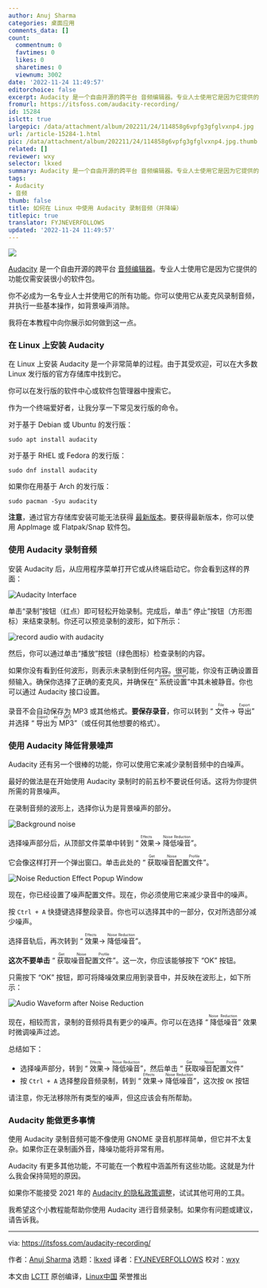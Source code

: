 ```yaml
---
author: Anuj Sharma
categories: 桌面应用
comments_data: []
count:
  commentnum: 0
  favtimes: 0
  likes: 0
  sharetimes: 0
  viewnum: 3002
date: '2022-11-24 11:49:57'
editorchoice: false
excerpt: Audacity 是一个自由开源的跨平台 音频编辑器。专业人士使用它是因为它提供的功能仅需安装很小的软件包。
fromurl: https://itsfoss.com/audacity-recording/
id: 15284
islctt: true
largepic: /data/attachment/album/202211/24/114858g6vpfg3gfglvxnp4.jpg
url: /article-15284-1.html
pic: /data/attachment/album/202211/24/114858g6vpfg3gfglvxnp4.jpg.thumb.jpg
related: []
reviewer: wxy
selector: lkxed
summary: Audacity 是一个自由开源的跨平台 音频编辑器。专业人士使用它是因为它提供的功能仅需安装很小的软件包。
tags:
- Audacity
- 音频
thumb: false
title: 如何在 Linux 中使用 Audacity 录制音频（并降噪）
titlepic: true
translator: FYJNEVERFOLLOWS
updated: '2022-11-24 11:49:57'
---
```


![](/data/attachment/album/202211/24/114858g6vpfg3gfglvxnp4.jpg)


[Audacity](https://github.com/audacity/audacity) 是一个自由开源的跨平台 [音频编辑器](https://itsfoss.com/best-audio-editors-linux/)。专业人士使用它是因为它提供的功能仅需安装很小的软件包。


你不必成为一名专业人士并使用它的所有功能。你可以使用它从麦克风录制音频，并执行一些基本操作，如背景噪声消除。


我将在本教程中向你展示如何做到这一点。


### 在 Linux 上安装 Audacity


在 Linux 上安装 Audacity 是一个非常简单的过程。由于其受欢迎，可以在大多数 Linux 发行版的官方存储库中找到它。


你可以在发行版的软件中心或软件包管理器中搜索它。


作为一个终端爱好者，让我分享一下常见发行版的命令。


对于基于 Debian 或 Ubuntu 的发行版：



```
sudo apt install audacity

```

对于基于 RHEL 或 Fedora 的发行版：



```
sudo dnf install audacity

```

如果你在用基于 Arch 的发行版：



```
sudo pacman -Syu audacity

```

**注意**，通过官方存储库安装可能无法获得 [最新版本](https://github.com/audacity/audacity/releases)。要获得最新版本，你可以使用 AppImage 或 Flatpak/Snap 软件包。


### 使用 Audacity 录制音频


安装 Audacity 后，从应用程序菜单打开它或从终端启动它。你会看到这样的界面：


![Audacity Interface](/data/attachment/album/202211/24/114957bc79kqqqwwaazmew.png)


单击“录制”按钮（红点）即可轻松开始录制。完成后，单击“ 停止”按钮（方形图标）来结束录制。你还可以预览录制的波形，如下所示：


![record audio with audacity](/data/attachment/album/202211/24/114957xe8fexufrl8hh56o.png)


然后，你可以通过单击“播放”按钮（绿色图标）检查录制的内容。


如果你没有看到任何波形，则表示未录制到任何内容。很可能，你没有正确设置音频输入。确保你选择了正确的麦克风，并确保在“<ruby> 系统设置 <rt>  system settings </rt></ruby>”中其未被静音。你也可以通过 Audacity 接口设置。


录音不会自动保存为 MP3 或其他格式。**要保存录音**，你可以转到 “<ruby> 文件 <rt>  File </rt></ruby> → <ruby> 导出 <rt>  Export </rt></ruby>” 并选择 “<ruby> 导出为 MP3 <rt>  Export as MP3 </rt></ruby>”（或任何其他想要的格式）。


### 使用 Audacity 降低背景噪声


Audacity 还有另一个很棒的功能，你可以使用它来减少录制音频中的白噪声。


最好的做法是在开始使用 Audacity 录制时的前五秒不要说任何话。这将为你提供所需的背景噪声。


在录制音频的波形上，选择你认为是背景噪声的部分。


![Background noise](/data/attachment/album/202211/24/114958t5q2h191s9eq2oqd.png)


选择噪声部分后，从顶部文件菜单中转到 “<ruby> 效果 <rt>  Effects </rt></ruby> → <ruby> 降低噪音 <rt>  Noise Reduction </rt></ruby>”。


它会像这样打开一个弹出窗口。单击此处的 “<ruby> 获取噪音配置文件 <rt>  Get Noise Profile </rt></ruby>”。


![Noise Reduction Effect Popup Window](/data/attachment/album/202211/24/114958hcqhoohbjno0hpbn.png)


现在，你已经设置了噪声配置文件。现在，你必须使用它来减少录音中的噪声。


按 `Ctrl + A` 快捷键选择整段录音。你也可以选择其中的一部分，仅对所选部分减少噪声。


选择音轨后，再次转到 “<ruby> 效果 <rt>  Effects </rt></ruby> → <ruby> 降低噪音 <rt>  Noise Reduction </rt></ruby>”。


**这次不要单击** “<ruby> 获取噪音配置文件 <rt>  Get Noise Profile </rt></ruby>”。这一次，你应该能够按下 “OK” 按钮。


只需按下 “OK” 按钮，即可将降噪效果应用到录音中，并反映在波形上，如下所示：


![Audio Waveform after Noise Reduction](/data/attachment/album/202211/24/114958aplrrwciqi76j8i8.png)


现在，相较而言，录制的音频将具有更少的噪声。你可以在选择 “<ruby> 降低噪音 <rt>  Noise Reduction </rt></ruby>” 效果时微调噪声过滤。


总结如下：


* 选择噪声部分，转到 “<ruby> 效果 <rt>  Effects </rt></ruby> → <ruby> 降低噪音 <rt>  Noise Reduction </rt></ruby>”，然后单击 “<ruby> 获取噪音配置文件 <rt>  Get Noise Profile </rt></ruby>”
* 按 `Ctrl + A` 选择整段音频录制，转到 “<ruby> 效果 <rt>  Effects </rt></ruby> → <ruby> 降低噪音 <rt>  Noise Reduction </rt></ruby>”，这次按 `OK` 按钮


请注意，你无法移除所有类型的噪声，但这应该会有所帮助。


### Audacity 能做更多事情


使用 Audacity 录制音频可能不像使用 GNOME 录音机那样简单，但它并不太复杂。如果你正在录制画外音，降噪功能将非常有用。


Audacity 有更多其他功能，不可能在一个教程中涵盖所有这些功能。这就是为什么我会保持简短的原因。


如果你不能接受 2021 年的 [Audacity 的隐私政策调整](https://news.itsfoss.com/audacity-fiasco-fork/)，试试其他可用的工具。


我希望这个小教程能帮助你使用 Audacity 进行音频录制。如果你有问题或建议，请告诉我。




---


via: <https://itsfoss.com/audacity-recording/>


作者：[Anuj Sharma](https://itsfoss.com/author/anuj/) 选题：[lkxed](https://github.com/lkxed) 译者：[FYJNEVERFOLLOWS](https://github.com/FYJNEVERFOLLOWS) 校对：[wxy](https://github.com/wxy)


本文由 [LCTT](https://github.com/LCTT/TranslateProject) 原创编译，[Linux中国](https://linux.cn/) 荣誉推出